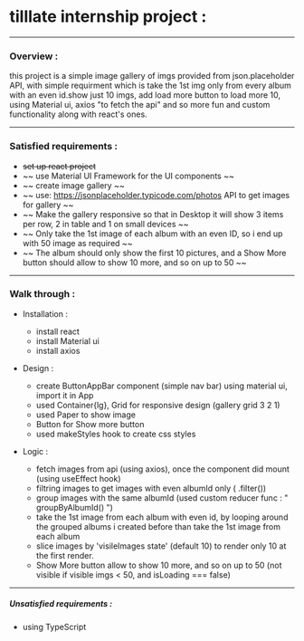 # tilllate internship project :

----------

### Overview :

this project is a simple image gallery of imgs provided from json.placeholder API, with simple requirment which is take the 1st img only from every album with an even id.show just 10 imgs, add load more button to load more 10, using Material ui, axios "to fetch the api" and so more fun and custom functionality along with react's ones.

----------

### Satisfied requirements :

- ~~set up react project~~
- ~~ use Material UI Framework for the UI components ~~
- ~~ create image gallery ~~
- ~~ use: https://jsonplaceholder.typicode.com/photos API to get images for gallery ~~
- ~~ Make the gallery responsive so that in Desktop it will show 3 items per row, 2 in table and 1 on small devices ~~
- ~~ Only take the 1st image of each album with an even ID, so i end up with 50 image as required ~~
- ~~ The album should only show the first 10 pictures, and a Show More button should allow to show 10 more, and so on up to 50 ~~

----------

### Walk through :

- Installation :
  - install react
  - install Material ui
  - install axios

- Design :
    - create ButtonAppBar component (simple nav bar) using material ui, import it in App
    - used Container{lg}, Grid for responsive design (gallery grid 3 2 1)
    - used Paper to show image
    - Button for Show more button
    - used makeStyles hook to create css styles

- Logic :
    - fetch images from api (using axios), once the component did mount (using useEffect hook)
    - filtring images to get images with even albumId only ( .filter())
    - group images with the same albumId (used custom reducer func : " groupByAlbumId() ")
    - take the 1st image from each album with even id, by looping around the grouped albums i created before than take the 1st image from each album
    - slice images by 'visileImages state' (default 10) to render only 10 at the first render.
    - Show More button allow to show 10 more, and so on up to 50 (not visible if visible imgs < 50, and isLoading === false)

----------

##### Unsatisfied requirements :
- using TypeScript




